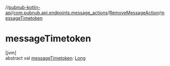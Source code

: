//[pubnub-kotlin-api](../../../index.md)/[com.pubnub.api.endpoints.message_actions](../index.md)/[RemoveMessageAction](index.md)/[messageTimetoken](message-timetoken.md)

# messageTimetoken

[jvm]\
abstract val [messageTimetoken](message-timetoken.md): [Long](https://kotlinlang.org/api/core/kotlin-stdlib/kotlin/-long/index.html)
